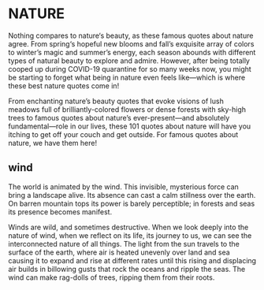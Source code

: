 # NATURE


Nothing compares to nature‘s beauty, as these famous quotes about nature agree. From spring‘s hopeful new blooms and fall’s exquisite array of colors to winter’s magic and summer’s energy, each season abounds with different types of natural beauty to explore and admire. However, after being totally cooped up during COVID-19 quarantine for so many weeks now, you might be starting to forget what being in nature even feels like—which is where these best nature quotes come in!

From enchanting nature’s beauty quotes that evoke visions of lush meadows full of brilliantly-colored flowers or dense forests with sky-high trees to famous quotes about nature’s ever-present—and absolutely fundamental—role in our lives, these 101 quotes about nature will have you itching to get off your couch and get outside. For famous quotes about nature, we have them here!
## wind

The world is animated by the wind. This invisible, mysterious force can bring a landscape alive. Its absence can cast a calm stillness over the earth. On barren mountain tops its power is barely perceptible; in forests and seas its presence becomes manifest.

Winds are wild, and sometimes destructive. When we look deeply into the nature of wind, when we reflect on its life, its journey to us, we can see the interconnected nature of all things. The light from the sun travels to the surface of the earth, where air is heated unevenly over land and sea causing it to expand and rise at different rates until this rising and displacing air builds in billowing gusts that rock the oceans and ripple the seas. The wind can make rag-dolls of trees, ripping them from their roots.

